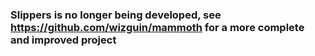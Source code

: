 ### Slippers is no longer being developed, see https://github.com/wizguin/mammoth for a more complete and improved project
